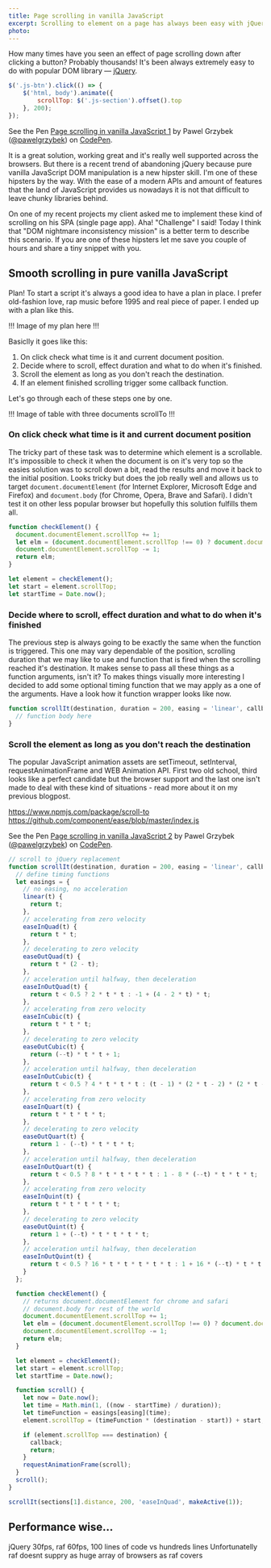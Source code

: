 ```yaml
---
title: Page scrolling in vanilla JavaScript
excerpt: Scrolling to element on a page has always been easy with jQuery. It's getting a bit tricky in vanilla JavaScript — but definitely doable.
photo:
---
```


How many times have you seen an effect of page scrolling down after clicking a button? Probably thousands! It's been always extremely easy to do with popular DOM library — [jQuery](https://jquery.com/).

```js
$('.js-btn').click(() => {
    $('html, body').animate({
        scrollTop: $('.js-section').offset().top
    }, 200);
});
```

<p>
<p data-height="350" data-theme-id="14885" data-slug-hash="akqXro" data-default-tab="result" data-user="pawelgrzybek" data-embed-version="2" class="codepen">See the Pen <a href="http://codepen.io/pawelgrzybek/pen/akqXro/">Page scrolling in vanilla JavaScript 1</a> by Pawel Grzybek (<a href="http://codepen.io/pawelgrzybek">@pawelgrzybek</a>) on <a href="http://codepen.io">CodePen</a>.</p>
<script async src="//assets.codepen.io/assets/embed/ei.js"></script>
</p>

It is a great solution, working great and it's really well supported across the browsers. But there is a recent trend of abandoning jQuery because pure vanilla JavaScript DOM manipulation is a new hipster skill. I'm one of these hipsters by the way. With the ease of a modern APIs and amount of features that the land of JavaScript provides us nowadays it is not that difficult to leave chunky libraries behind.

On one of my recent projects my client asked me to implement these kind of scrolling on his SPA (single page app). Aha! "Challenge" I said! Today I think that "DOM nightmare inconsistency mission" is a better term to describe this scenario. If you are one of these hipsters let me save you couple of hours and share a tiny snippet with you.

## Smooth scrolling in pure vanilla JavaScript

Plan! To start a script it's always a good idea to have a plan in place. I prefer old-fashion love, rap music before 1995 and real piece of paper. I ended up with a plan like this.

!!! Image of my plan here !!!

Basiclly it goes like this:

1. On click check what time is it and current document position.
2. Decide where to scroll, effect duration and what to do when it's finished.
3. Scroll the element as long as you don't reach the destination.
4. If an element finished scrolling trigger some callback function.

Let's go through each of these steps one by one.

!!! Image of table with three documents scrollTo !!!


### On click check what time is it and current document position

The tricky part of these task was to determine which element is a scrollable. It's impossible to check it when the document is on it's very top so the easies solution was to scroll down a bit, read the results and move it back to the initial position. Looks tricky but does the job really well and allows us to target `document.documentElement` (for Internet Explorer, Microsoft Edge and Firefox) and `document.body` (for Chrome, Opera, Brave and Safari). I didn't test it on other less popular browser but hopefully this solution fulfills them all.

```js
function checkElement() {
  document.documentElement.scrollTop += 1;
  let elm = (document.documentElement.scrollTop !== 0) ? document.documentElement : document.body;
  document.documentElement.scrollTop -= 1;
  return elm;
}

let element = checkElement();
let start = element.scrollTop;
let startTime = Date.now();
```

### Decide where to scroll, effect duration and what to do when it's finished

The previous step is always going to be exactly the same when the function is triggered. This one may vary dependable of the position, scrolling duration that we may like to use and function that is fired when the scrolling reached it's destination. It makes sense to pass all these things as a function arguments, isn't it? To makes things visually more interesting I decided to add some optional timing function that we may apply as a one of the arguments. Have a look how it function wrapper looks like now.

```js
function scrollIt(destination, duration = 200, easing = 'linear', callback) {
  // function body here
}
```

### Scroll the element as long as you don't reach the destination

The popular JavaScript animation assets are setTimeout, setInterval, requestAnimationFrame and WEB Animation API. First two old school, third looks like a perfect candidate but the browser support and the last one isn't made to deal with these kind of situations - read more about it on my previous blogpost.

https://www.npmjs.com/package/scroll-to
https://github.com/component/ease/blob/master/index.js


<p>
<p data-height="350" data-theme-id="14885" data-slug-hash="QEQoZL" data-default-tab="result" data-user="pawelgrzybek" data-embed-version="2" class="codepen">See the Pen <a href="http://codepen.io/pawelgrzybek/pen/QEQoZL/">Page scrolling in vanilla JavaScript 2</a> by Pawel Grzybek (<a href="http://codepen.io/pawelgrzybek">@pawelgrzybek</a>) on <a href="http://codepen.io">CodePen</a>.</p>
<script async src="//assets.codepen.io/assets/embed/ei.js"></script>
</p>

```js
// scroll to jQuery replacement
function scrollIt(destination, duration = 200, easing = 'linear', callback) {
  // define timing functions
  let easings = {
    // no easing, no acceleration
    linear(t) {
      return t;
    },
    // accelerating from zero velocity
    easeInQuad(t) {
      return t * t;
    },
    // decelerating to zero velocity
    easeOutQuad(t) {
      return t * (2 - t);
    },
    // acceleration until halfway, then deceleration
    easeInOutQuad(t) {
      return t < 0.5 ? 2 * t * t : -1 + (4 - 2 * t) * t;
    },
    // accelerating from zero velocity
    easeInCubic(t) {
      return t * t * t;
    },
    // decelerating to zero velocity
    easeOutCubic(t) {
      return (--t) * t * t + 1;
    },
    // acceleration until halfway, then deceleration
    easeInOutCubic(t) {
      return t < 0.5 ? 4 * t * t * t : (t - 1) * (2 * t - 2) * (2 * t - 2) + 1;
    },
    // accelerating from zero velocity
    easeInQuart(t) {
      return t * t * t * t;
    },
    // decelerating to zero velocity
    easeOutQuart(t) {
      return 1 - (--t) * t * t * t;
    },
    // acceleration until halfway, then deceleration
    easeInOutQuart(t) {
      return t < 0.5 ? 8 * t * t * t * t : 1 - 8 * (--t) * t * t * t;
    },
    // accelerating from zero velocity
    easeInQuint(t) {
      return t * t * t * t * t;
    },
    // decelerating to zero velocity
    easeOutQuint(t) {
      return 1 + (--t) * t * t * t * t;
    },
    // acceleration until halfway, then deceleration
    easeInOutQuint(t) {
      return t < 0.5 ? 16 * t * t * t * t * t : 1 + 16 * (--t) * t * t * t * t;
    }
  };

  function checkElement() {
    // returns document.documentElement for chrome and safari
    // document.body for rest of the world
    document.documentElement.scrollTop += 1;
    let elm = (document.documentElement.scrollTop !== 0) ? document.documentElement : document.body;
    document.documentElement.scrollTop -= 1;
    return elm;
  }

  let element = checkElement();
  let start = element.scrollTop;
  let startTime = Date.now();

  function scroll() {
    let now = Date.now();
    let time = Math.min(1, ((now - startTime) / duration));
    let timeFunction = easings[easing](time);
    element.scrollTop = (timeFunction * (destination - start)) + start;

    if (element.scrollTop === destination) {
      callback;
      return;
    }
    requestAnimationFrame(scroll);
  }
  scroll();
}
```

```js
scrollIt(sections[1].distance, 200, 'easeInQuad', makeActive(1));
```


## Performance wise...

jQuery 30fps, raf 60fps, 100 lines of code vs hundreds lines
Unfortunatelly raf doesnt suppry as huge array of browsers as raf covers
